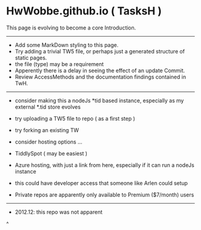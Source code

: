# HwWobbe.github.io ( TasksH )

This page is evolving to become a core Introduction.

<hr>

* Add some MarkDown styling to this page.
* Try adding a trivial TW5 file, or perhaps just a generated structure of static pages.
* the file (type) may be a requirement
* Apperently there is a delay in seeing the effect of an update Commit.
* Review AccessMethods and the documentation findings contained in TwH.

<hr>

* consider making this a nodeJs *tid based instance, especially as my external *.tid store evolves
* try uploading a TW5 file to repo ( as a first step )
* try forking an existing TW

* consider hosting options ...
* TiddlySpot ( may be easiest )
* Azure hosting, with just a link from here, especially if it can run a nodeJs instance
* this could have developer access that someone like Arlen could setup

* Private repos are apparently only available to Premium ($7/month) users 

<hr>

* 2012.12: this repo was not apparent

^

